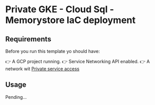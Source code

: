 
# Private GKE - Cloud Sql - Memorystore IaC deployment

## Requirements

Before you run this template yo should have:

:point_right: A GCP project running.
:point_right: Service Networking API enabled.
:point_right: A network wit [Private service access](https://cloud.google.com/vpc/docs/private-services-access)

## Usage

Pending...